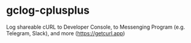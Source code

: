 # gclog-cplusplus
Log shareable cURL to Developer Console, to Messenging Program (e.g. Telegram, Slack), and more (https://getcurl.app)
